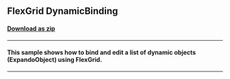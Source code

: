 ## FlexGrid DynamicBinding
#### [Download as zip](https://grapecity.github.io/DownGit/#/home?url=https://github.com/GrapeCity/ComponentOne-WPF-Samples/tree/master/NET_9/Grid/DynamicBinding)
____
#### This sample shows how to bind and edit a list of dynamic objects (ExpandoObject) using FlexGrid.
____
